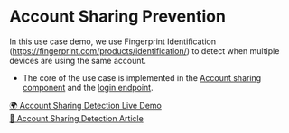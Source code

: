 # Account Sharing Prevention

In this use case demo, we use Fingerprint Identification (https://fingerprint.com/products/identification/) to detect when multiple devices are using the same account.

- The core of the use case is implemented in the [Account sharing component](./AccountSharing.tsx) and the [login endpoint](./api/login/route.ts).

[🌍 Account Sharing Detection Live Demo](https://demo.fingerprint.com/account-sharing)  
[📖 Account Sharing Detection Article](https://fingerprint.com/blog/increase-revenue-identifying-preventing-account-sharing/)
